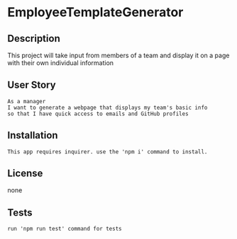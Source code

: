 # EmployeeTemplateGenerator

## Description
  This project will take input from members of a team and display it on a page with their own individual information

## User Story
    As a manager
    I want to generate a webpage that displays my team's basic info
    so that I have quick access to emails and GitHub profiles


## Installation
    This app requires inquirer. use the 'npm i' command to install.


## License
  none


## Tests
    run 'npm run test' command for tests
